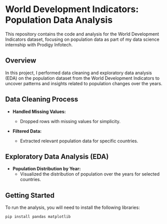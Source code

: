# World Development Indicators: Population Data Analysis

This repository contains the code and analysis for the World Development Indicators dataset, focusing on population data as part of my data science internship with Prodigy Infotech.

## Overview

In this project, I performed data cleaning and exploratory data analysis (EDA) on the population dataset from the World Development Indicators to uncover patterns and insights related to population changes over the years.

## Data Cleaning Process

- **Handled Missing Values:**
  - Dropped rows with missing values for simplicity.

- **Filtered Data:**
  - Extracted relevant population data for specific countries.

## Exploratory Data Analysis (EDA)

- **Population Distribution by Year:**
  - Visualized the distribution of population over the years for selected countries.



## Getting Started

To run the analysis, you will need to install the following libraries:

```sh
pip install pandas matplotlib
